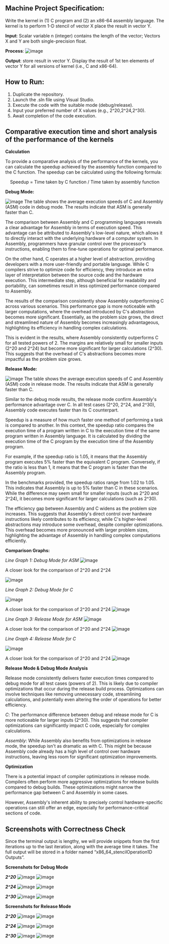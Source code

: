 ## Machine Project Specification: 
Write the kernel in (1) C program and (2) an x86-64 assembly language.  The kernel is to perform 1-D stencil of vector X place the result in vector Y.

**Input**: Scalar variable n (integer) contains the length of the vector;  Vectors X and Y are both single-precision float.

**Process**:  ![image](https://github.com/RichterDelaCruz/x86_64_stencilOperation1D/assets/137752802/5f01447f-bdba-4226-911a-71c2ca8dd705)

**Output**: store result in vector Y.  Display the result of 1st ten elements of vector Y for all versions of kernel (i.e., C and x86-64).

## How to Run: 

1. Duplicate the repository.
2. Launch the .sln file using Visual Studio.
3. Execute the code with the suitable mode (debug/release).
4. Input your preferred number of X values (e.g., 2^20,2^24,2^30).
5. Await completion of the code execution.

 ## Comparative execution time and short analysis of the performance of the kernels

 **Calculation**

To provide a comparative analysis of the performance of the kernels, you can calculate the speedup achieved by the assembly function compared to the C function. The speedup can be calculated using the following formula:

<p style="text-align: center;"> Speedup = Time taken by C function / Time taken by assembly function </p>

**Debug Mode:**

 ![image](https://github.com/RichterDelaCruz/x86_64_stencilOperation1D/assets/137752802/95424089-4b94-44b4-a407-c6631bcfebc7)
The table shows the average execution speeds of C and Assembly (ASM) code in debug mode. The results indicate that ASM is generally faster than C.

The comparison between Assembly and C programming languages reveals a clear advantage for Assembly in terms of execution speed. This advantage can be attributed to Assembly's low-level nature, which allows it to directly interact with the underlying hardware of a computer system. In Assembly, programmers have granular control over the processor's instructions, enabling them to fine-tune operations for optimal performance.

On the other hand, C operates at a higher level of abstraction, providing developers with a more user-friendly and portable language. While C compilers strive to optimize code for efficiency, they introduce an extra layer of interpretation between the source code and the hardware execution. This intermediate step, although beneficial for readability and portability, can sometimes result in less optimized performance compared to Assembly.

The results of the comparison consistently show Assembly outperforming C across various scenarios. This performance gap is more noticeable with larger computations, where the overhead introduced by C's abstraction becomes more significant. Essentially, as the problem size grows, the direct and streamlined nature of Assembly becomes increasingly advantageous, highlighting its efficiency in handling complex calculations.

This is evident in the results, where Assembly consistently outperforms C for all tested powers of 2. The margins are relatively small for smaller inputs (2^20 and 2^24) but become more significant for larger calculations (2^30). This suggests that the overhead of C's abstractions becomes more impactful as the problem size grows.

**Release Mode:**

![image](https://github.com/RichterDelaCruz/x86_64_stencilOperation1D/assets/137752802/3fe33067-b6ab-4c70-8aeb-987e4722eef9)
The table shows the average execution speeds of C and Assembly (ASM) code in release mode. The results indicate that ASM is generally faster than C.

Similar to the debug mode results, the release mode confirm Assembly's performance advantage over C. In all test cases (2^20, 2^24, and 2^30), Assembly code executes faster than its C counterpart.


Speedup is a measure of how much faster one method of performing a task is compared to another. In this context, the speedup ratio compares the execution time of a program written in C to the execution time of the same program written in Assembly language. It is calculated by dividing the execution time of the C program by the execution time of the Assembly program.

For example, if the speedup ratio is 1.05, it means that the Assembly program executes 5% faster than the equivalent C program. Conversely, if the ratio is less than 1, it means that the C program is faster than the Assembly program.

In the benchmarks provided, the speedup ratios range from 1.02 to 1.05. This indicates that Assembly is up to 5% faster than C in these scenarios. While the difference may seem small for smaller inputs (such as 2^20 and 2^24), it becomes more significant for larger calculations (such as 2^30).

The efficiency gap between Assembly and C widens as the problem size increases. This suggests that Assembly's direct control over hardware instructions likely contributes to its efficiency, while C's higher-level abstractions may introduce some overhead, despite compiler optimizations. This overhead becomes more pronounced with larger problem sizes, highlighting the advantage of Assembly in handling complex computations efficiently.

**Comparison Graphs:**

*Line Graph 1: Debug Mode for ASM*
![image](https://github.com/RichterDelaCruz/x86_64_stencilOperation1D/assets/137752802/efdad3ab-3766-42c9-8a7c-f353c84bbb6c)


A closer look for the comparison of 2^20 and 2^24

![image](https://github.com/RichterDelaCruz/x86_64_stencilOperation1D/assets/137752802/51c96dfc-758d-4fb0-9f73-7507df548d81)


*Line Graph 2: Debug Mode for C*

![image](https://github.com/RichterDelaCruz/x86_64_stencilOperation1D/assets/137752802/8f4c658d-9d51-4884-8a08-5662b6a6fad8)

A closer look for the comparison of 2^20 and 2^24
![image](https://github.com/RichterDelaCruz/x86_64_stencilOperation1D/assets/137752802/3887977f-e209-4775-9f7f-7981ec7ff248)

*Line Graph 3: Release Mode for ASM*
![image](https://github.com/RichterDelaCruz/x86_64_stencilOperation1D/assets/137752802/16294593-7283-425c-a016-30cc999907bc)

A closer look for the comparison of 2^20 and 2^24
![image](https://github.com/RichterDelaCruz/x86_64_stencilOperation1D/assets/137752802/6fc0b1ef-65fa-4684-864d-00b520295d0b)

*Line Graph 4: Release Mode for C*

![image](https://github.com/RichterDelaCruz/x86_64_stencilOperation1D/assets/137752802/eda60af3-cc4f-4c90-a5b5-08b6f44db455)

A closer look for the comparison of 2^20 and 2^24
![image](https://github.com/RichterDelaCruz/x86_64_stencilOperation1D/assets/137752802/5448a263-9a4a-43b4-95db-123ee3b346e7)

**Release Mode & Debug Mode Analysis**

Release mode consistently delivers faster execution times compared to debug mode for all test cases (powers of 2). This is likely due to compiler optimizations that occur during the release build process. Optimizations can involve techniques like removing unnecessary code, streamlining calculations, and potentially even altering the order of operations for better efficiency.

*C*: The performance difference between debug and release mode for C is more noticeable for larger inputs (2^30). This suggests that compiler optimizations can significantly impact C code, especially for complex calculations.

*Assembly*: While Assembly also benefits from optimizations in release mode, the speedup isn't as dramatic as with C. This might be because Assembly code already has a high level of control over hardware instructions, leaving less room for significant optimization improvements.

**Optimization**

There is a potential impact of compiler optimizations in release mode. Compilers often perform more aggressive optimizations for release builds compared to debug builds. These optimizations might narrow the performance gap between C and Assembly in some cases.

However, Assembly's inherent ability to precisely control hardware-specific operations can still offer an edge, especially for performance-critical sections of code.


## Screenshots with Correctness Check
Since the terminal output is lengthy, we will provide snippets from the first iterations up to the last iteration, along with the average time it takes. The full output will be stored in a folder named “x86_64_stencilOperation1D Outputs”.

**Screenshots for Debug Mode**

***2^20***
![image](https://github.com/RichterDelaCruz/x86_64_stencilOperation1D/assets/137752802/fcc072ec-a56f-478e-9235-51c2e207a3c8)
![image](https://github.com/RichterDelaCruz/x86_64_stencilOperation1D/assets/137752802/80cc5494-5382-4094-a950-b4aa8db37bb8)

***2^24***
![image](https://github.com/RichterDelaCruz/x86_64_stencilOperation1D/assets/137752802/d9216867-570c-4d33-b1ef-116c6ba7a678)
![image](https://github.com/RichterDelaCruz/x86_64_stencilOperation1D/assets/137752802/ee52971e-1e65-4108-a8c5-79fa2a17b546)

***2^30***
![image](https://github.com/RichterDelaCruz/x86_64_stencilOperation1D/assets/137752802/26996e43-8505-45bd-a211-06e94b2e7756)
![image](https://github.com/RichterDelaCruz/x86_64_stencilOperation1D/assets/137752802/52985a03-586a-457b-95d8-f10e6a0d44e8)


**Screenshots for Release Mode**

***2^20***
![image](https://github.com/RichterDelaCruz/x86_64_stencilOperation1D/assets/137752802/3a8ead2f-a835-4c4c-94d6-395e0ec39296)
![image](https://github.com/RichterDelaCruz/x86_64_stencilOperation1D/assets/137752802/1d906ff2-d25e-4e2a-af37-f262559ffddb)


***2^24***
![image](https://github.com/RichterDelaCruz/x86_64_stencilOperation1D/assets/137752802/8a9cd628-0206-465b-9875-41eea00e94e2)
![image](https://github.com/RichterDelaCruz/x86_64_stencilOperation1D/assets/137752802/5f7b52c7-bcab-4cab-91f4-db3920c792c2)


***2^30***
![image](https://github.com/RichterDelaCruz/x86_64_stencilOperation1D/assets/137752802/ad7ade7f-c61c-4504-9022-a1aa3b95d5e2)
![image](https://github.com/RichterDelaCruz/x86_64_stencilOperation1D/assets/137752802/a2998e4d-2e45-4ae5-a5ed-06d2f2d522d3)


